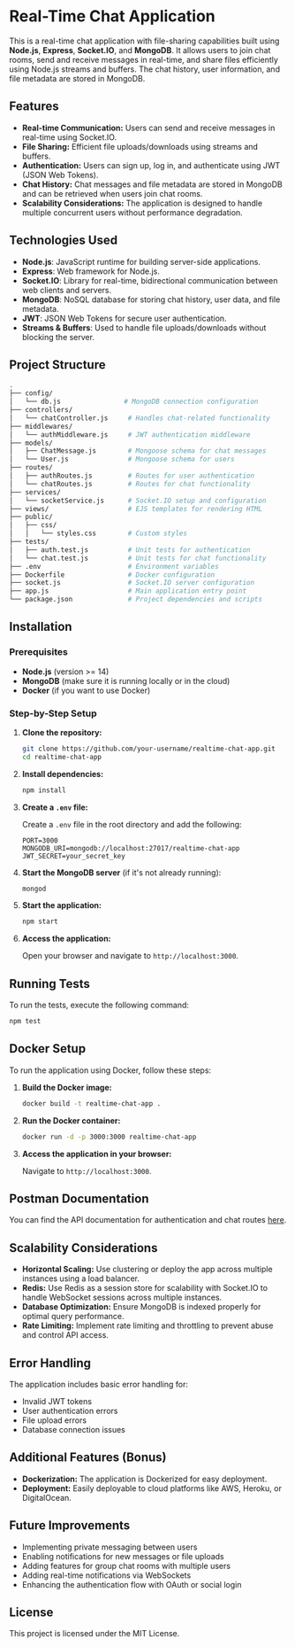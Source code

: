 # Real-Time Chat Application

This is a real-time chat application with file-sharing capabilities built using **Node.js**, **Express**, **Socket.IO**, and **MongoDB**. It allows users to join chat rooms, send and receive messages in real-time, and share files efficiently using Node.js streams and buffers. The chat history, user information, and file metadata are stored in MongoDB.

## Features

- **Real-time Communication:** Users can send and receive messages in real-time using Socket.IO.
- **File Sharing:** Efficient file uploads/downloads using streams and buffers.
- **Authentication:** Users can sign up, log in, and authenticate using JWT (JSON Web Tokens).
- **Chat History:** Chat messages and file metadata are stored in MongoDB and can be retrieved when users join chat rooms.
- **Scalability Considerations:** The application is designed to handle multiple concurrent users without performance degradation.
  
## Technologies Used

- **Node.js**: JavaScript runtime for building server-side applications.
- **Express**: Web framework for Node.js.
- **Socket.IO**: Library for real-time, bidirectional communication between web clients and servers.
- **MongoDB**: NoSQL database for storing chat history, user data, and file metadata.
- **JWT**: JSON Web Tokens for secure user authentication.
- **Streams & Buffers**: Used to handle file uploads/downloads without blocking the server.

## Project Structure

```bash
.
├── config/
│   └── db.js                # MongoDB connection configuration
├── controllers/
│   └── chatController.js     # Handles chat-related functionality
├── middlewares/
│   └── authMiddleware.js     # JWT authentication middleware
├── models/
│   ├── ChatMessage.js        # Mongoose schema for chat messages
│   └── User.js               # Mongoose schema for users
├── routes/
│   ├── authRoutes.js         # Routes for user authentication
│   └── chatRoutes.js         # Routes for chat functionality
├── services/
│   └── socketService.js      # Socket.IO setup and configuration
├── views/                    # EJS templates for rendering HTML
├── public/
│   ├── css/
│   │   └── styles.css        # Custom styles
├── tests/
│   ├── auth.test.js          # Unit tests for authentication
│   └── chat.test.js          # Unit tests for chat functionality
├── .env                      # Environment variables
├── Dockerfile                # Docker configuration
├── socket.js                 # Socket.IO server configuration
├── app.js                    # Main application entry point
└── package.json              # Project dependencies and scripts
```

## Installation

### Prerequisites

- **Node.js** (version >= 14)
- **MongoDB** (make sure it is running locally or in the cloud)
- **Docker** (if you want to use Docker)

### Step-by-Step Setup

1. **Clone the repository:**

    ```bash
    git clone https://github.com/your-username/realtime-chat-app.git
    cd realtime-chat-app
    ```

2. **Install dependencies:**

    ```bash
    npm install
    ```

3. **Create a `.env` file:** 

    Create a `.env` file in the root directory and add the following:

    ```
    PORT=3000
    MONGODB_URI=mongodb://localhost:27017/realtime-chat-app
    JWT_SECRET=your_secret_key
    ```

4. **Start the MongoDB server** (if it's not already running):

    ```bash
    mongod
    ```

5. **Start the application:**

    ```bash
    npm start
    ```

6. **Access the application:**

    Open your browser and navigate to `http://localhost:3000`.

## Running Tests

To run the tests, execute the following command:

```bash
npm test
```

## Docker Setup

To run the application using Docker, follow these steps:

1. **Build the Docker image:**

    ```bash
    docker build -t realtime-chat-app .
    ```

2. **Run the Docker container:**

    ```bash
    docker run -d -p 3000:3000 realtime-chat-app
    ```

3. **Access the application in your browser:**

    Navigate to `http://localhost:3000`.

## Postman Documentation

You can find the API documentation for authentication and chat routes [here](your-postman-documentation-link).

## Scalability Considerations

- **Horizontal Scaling:** Use clustering or deploy the app across multiple instances using a load balancer.
- **Redis:** Use Redis as a session store for scalability with Socket.IO to handle WebSocket sessions across multiple instances.
- **Database Optimization:** Ensure MongoDB is indexed properly for optimal query performance.
- **Rate Limiting:** Implement rate limiting and throttling to prevent abuse and control API access.

## Error Handling

The application includes basic error handling for:

- Invalid JWT tokens
- User authentication errors
- File upload errors
- Database connection issues

## Additional Features (Bonus)

- **Dockerization:** The application is Dockerized for easy deployment.
- **Deployment:** Easily deployable to cloud platforms like AWS, Heroku, or DigitalOcean.

## Future Improvements

- Implementing private messaging between users
- Enabling notifications for new messages or file uploads
- Adding features for group chat rooms with multiple users
- Adding real-time notifications via WebSockets
- Enhancing the authentication flow with OAuth or social login

## License

This project is licensed under the MIT License. 